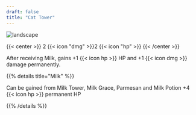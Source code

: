 ```yaml
---
draft: false
title: "Cat Tower"
---
```


![landscape](/images/towers/towerS_2.png)

{{< center >}}
2 {{< icon "dmg" >}}2 {{< icon "hp" >}}
{{< /center >}}

After receiving Milk, gains +1 {{< icon hp >}} HP and +1 {{< icon dmg >}} damage permanently.

{{% details title="Milk" %}}

Can be gained from Milk Tower, Milk Grace, Parmesan and Milk Potion
+4 {{< icon hp >}} permanent HP

{{% /details %}}